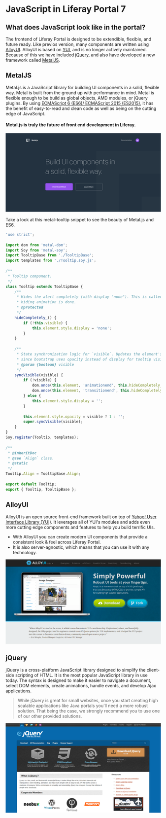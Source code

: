 # JavaScript in Liferay Portal 7

## What does JavaScript look like in the portal?

The frontend of Liferay Portal is designed to be extendible, flexible, and future ready.  Like previos version,  many components are written using [AlloyUI](http://alloyui.com/).  AlloyUI is based on [YUI](http://yuilibrary.com/), and is no longer actively maintained.  Because of this we have included [jQuery](https://jquery.com/), and also have developed a new framework called [MetalJS](http://metaljs.com/).

## MetalJS

Metal.js is a JavaScript library for building UI components in a solid, flexible way.  Metal is built from the ground up with performance in mind. Metal is flexible enough to be build as global objects, AMD modules, or jQuery plugins.  By using [ECMAScript 6 (ES6)/ ECMAScript 2015 (ES2015)](http://www.ecma-international.org/ecma-262/6.0/), it has the benefit of easy-to-read and clean code as well as being on the cutting edge of JavaScript.

#### Metal.js is truly the future of front end development in Liferay.

![](images/00-introduction_metal-js.png)

Take a look at this metal-tooltip snippet to see the beauty of Metal.js and ES6.

```javascript
'use strict';

import dom from 'metal-dom';
import Soy from 'metal-soy';
import TooltipBase from './TooltipBase';
import templates from './Tooltip.soy.js';

/**
 * Tooltip component.
 */
class Tooltip extends TooltipBase {
    /**
     * Hides the alert completely (with display "none"). This is called after the
     * hiding animation is done.
     * @protected
     */
    hideCompletely_() {
        if (!this.visible) {
            this.element.style.display = 'none';
        }
    }

    /**
     * State synchronization logic for `visible`. Updates the element's opacity,
     * since bootstrap uses opacity instead of display for tooltip visibility.
     * @param {boolean} visible
     */
    syncVisible(visible) {
        if (!visible) {
            dom.once(this.element, 'animationend', this.hideCompletely_.bind(this));
            dom.once(this.element, 'transitionend', this.hideCompletely_.bind(this));
        } else {
            this.element.style.display = '';
        }

        this.element.style.opacity = visible ? 1 : '';
        super.syncVisible(visible);
    }
}
Soy.register(Tooltip, templates);

/**
 * @inheritDoc
 * @see `Align` class.
 * @static
 */
Tooltip.Align = TooltipBase.Align;

export default Tooltip;
export { Tooltip, TooltipBase };
```

## AlloyUI

AlloyUI is an open source front-end framework built on top of [Yahoo! User Interface Library (YUI)](http://yuilibrary.com).
It leverages all of YUI's modules and adds even more cutting edge components and features to help you build terrific UIs.
* With AlloyUI you can create modern UI components that provide a consistent look & feel across Liferay Portal.
* It is also server-agnostic, which means that you can use it with any technology.

![](images/00-introduction_alloy-ui.png)


## jQuery

jQuery is a cross-platform JavaScript library designed to simplify the client-side scripting of HTML. It is the most popular JavaScript library in use today. The syntax is designed to make it easier to navigate a document, select DOM elements, create animations, handle events, and develop Ajax applications.

> While jQuery is great for small websites, once you start creating high scalable applications like Java portals you'll need a more robust solution.  That being the case, we strongly recommend you to use one of our other provided solutions.

![](images/00-introduction_jQuery.png)
